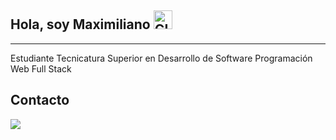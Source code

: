
## Hola, soy Maximiliano <img alt = "GIF" src = "https://media.giphy.com/media/Cmr1OMJ2FN0B2/giphy.gif" width = 30 />

-----
Estudiante 
Tecnicatura Superior en Desarrollo de Software
Programación Web Full Stack

##  Contacto
<a  href="https://www.instagram.com/maximiliano.alderete1/"> <img src="https://img.shields.io/badge/@sharannyo_-%23E4405F.svg?&style=for-the-badge&logo=instagram&logo Color=white"></a>

<!--
**Maxi-Max10/Maxi-Max10** is a ✨ _special_ ✨ repository because its `README.md` (this file) appears on your GitHub profile.

Here are some ideas to get you started:

- 🔭 I’m currently working on ...
- 🌱 I’m currently learning ...
- 👯 I’m looking to collaborate on ...
- 🤔 I’m looking for help with ...
- 💬 Ask me about ...
- 📫 How to reach me: ...
- 😄 Pronouns: ...
- ⚡ Fun fact: ...
-->
